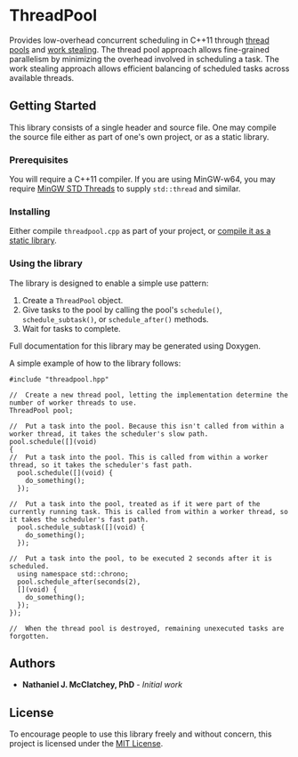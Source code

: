 # ThreadPool

Provides low-overhead concurrent scheduling in C++11 through [thread pools](https://en.wikipedia.org/wiki/Thread_pool "Wikipedia: Thread pool") and [work stealing](https://en.wikipedia.org/wiki/Work_stealing "Wikipedia: Work stealing"). The thread pool approach allows fine-grained parallelism by minimizing the overhead involved in scheduling a task. The work stealing approach allows efficient balancing of scheduled tasks across available threads.

## Getting Started

This library consists of a single header and source file. One may compile the source file either as part of one's own project, or as a static library.

### Prerequisites

You will require a C++11 compiler. If you are using MinGW-w64, you may require [MinGW STD Threads](https://github.com/meganz/mingw-std-threads "MinGW STD Threads") to supply `std::thread` and similar.

### Installing

Either compile `threadpool.cpp` as part of your project, or [compile it as a static library](https://en.wikipedia.org/wiki/Static_library "Wikipedia: Static library").

### Using the library

The library is designed to enable a simple use pattern:
1. Create a `ThreadPool` object.
2. Give tasks to the pool by calling the pool's `schedule()`, `schedule_subtask()`, or `schedule_after()` methods.
3. Wait for tasks to complete.

Full documentation for this library may be generated using  Doxygen.

A simple example of how to the library follows:
```
#include "threadpool.hpp"

//  Create a new thread pool, letting the implementation determine the number of worker threads to use.
ThreadPool pool;

//  Put a task into the pool. Because this isn't called from within a worker thread, it takes the scheduler's slow path.
pool.schedule([](void)
{
//  Put a task into the pool. This is called from within a worker thread, so it takes the scheduler's fast path.
  pool.schedule([](void) {
    do_something();
  });
 
//  Put a task into the pool, treated as if it were part of the currently running task. This is called from within a worker thread, so it takes the scheduler's fast path.
  pool.schedule_subtask([](void) {
    do_something();
  });

//  Put a task into the pool, to be executed 2 seconds after it is scheduled.
  using namespace std::chrono;
  pool.schedule_after(seconds(2),
  [](void) {
    do_something();
  });
});

//  When the thread pool is destroyed, remaining unexecuted tasks are forgotten.
```

## Authors

* **Nathaniel J. McClatchey, PhD** - *Initial work*

## License

To encourage people to use this library freely and without concern, this project is licensed under the [MIT License](LICENSE).
